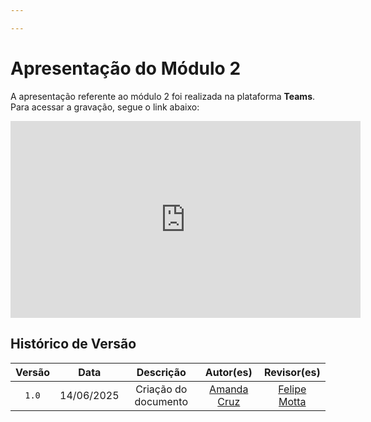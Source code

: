 ```yaml
---

---
```


# Apresentação do Módulo 2

A apresentação referente ao módulo 2 foi realizada na plataforma **Teams**. Para acessar a gravação, segue o link abaixo: 

<center>

<iframe width="560" height="315" src="https://www.youtube.com/embed/2gFcsBq5W94?si=N_eF2v--Jv4oSN0B" title="YouTube video player" frameborder="0" allow="accelerometer; autoplay; clipboard-write; encrypted-media; gyroscope; picture-in-picture; web-share" referrerpolicy="strict-origin-when-cross-origin" allowfullscreen>
</iframe>

</center>

## Histórico de Versão

|  Versão  |     Data     | Descrição | Autor(es) | Revisor(es) |
| :------: | :----------: | :-----------: | :---------: | :---------: |
| `1.0` | 14/06/2025 | Criação do documento | [Amanda Cruz](https://github.com/mandicrz) | [Felipe Motta](https://github.com/M0tt1nh4) |